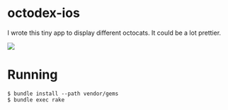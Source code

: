 octodex-ios
===========

I wrote this tiny app to display different octocats. It could be a lot prettier.

![](http://f.cl.ly/items/35252g0w3C0k0A3B1v2c/iOS%207.1%20(11D167)%202014-03-16%2014-24-39%202014-03-16%2014-24-41.jpg)

Running
=======

    $ bundle install --path vendor/gems
    $ bundle exec rake
